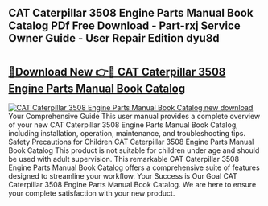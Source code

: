## CAT Caterpillar 3508 Engine Parts Manual Book Catalog PDf Free Download - Part-rxj Service Owner Guide - User Repair Edition dyu8d

# <h2><a href="http://bc61888.oget.top/?id=CAT+Caterpillar+3508+Engine+Parts+Manual+Book+Catalog">🔗Download New 👉🔴 CAT Caterpillar 3508 Engine Parts Manual Book Catalog</a></h2>

[![CAT Caterpillar 3508 Engine Parts Manual Book Catalog new download](https://i.imgur.com/5g1atiW.png)](http://bc61888.oget.top/?id=CAT+Caterpillar+3508+Engine+Parts+Manual+Book+Catalog)
Your Comprehensive Guide This user manual provides a complete overview of your new CAT Caterpillar 3508 Engine Parts Manual Book Catalog, including installation, operation, maintenance, and troubleshooting tips. Safety Precautions for Children CAT Caterpillar 3508 Engine Parts Manual Book Catalog This product is not suitable for children under age and should be used with adult supervision. This remarkable CAT Caterpillar 3508 Engine Parts Manual Book Catalog offers a comprehensive suite of features designed to streamline your workflow. Your Success is Our Goal CAT Caterpillar 3508 Engine Parts Manual Book Catalog. We are here to ensure your complete satisfaction with your new product.

